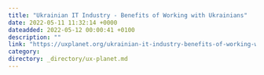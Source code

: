 ```yaml
---
title: "Ukrainian IT Industry - Benefits of Working with Ukrainians"
date: 2022-05-11 11:32:14 +0000
dateadded: 2022-05-12 00:00:41 +0100
description: ""
link: "https://uxplanet.org/ukrainian-it-industry-benefits-of-working-with-ukrainians-ec8b0d66d4eb?source=rss----819cc2aaeee0---4"
category:
directory: _directory/ux-planet.md
---
```

